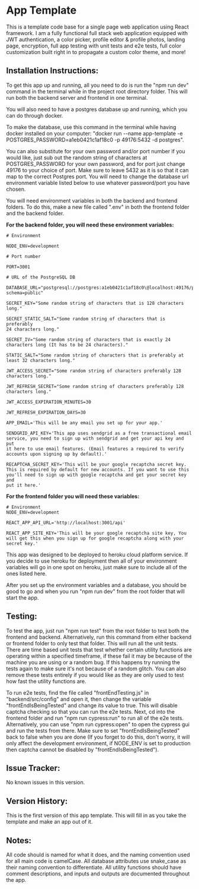 # App Template

This is a template code base for a single page web application using
React framework. I am a fully functional full stack web application
equipped with JWT authentication, a color picker, profile editor &
profile photos, landing page, encryption, full app testing with unit
tests and e2e tests, full color customization built right in to
propagate a custom color theme, and more!

## Installation Instructions:

To get this app up and running, all you need to do is run the "npm run
dev" command in the terminal while in the project root directory folder.
This will run both the backend server and frontend in one terminal.

You will also need to have a postgres database up and running, which you
can do through docker.

To make the database, use this command in the terminal while having
docker installed on your computer: "docker run \--name app-template -e
POSTGRES_PASSWORD=a1eb0421c1af18c0 -p 49176:5432 -d postgres".

You can also substitute for your own password and/or port number if you
would like, just sub out the random string of characters at
POSTGRES_PASSWORD for your own password, and for port just change 49176
to your choice of port. Make sure to leave 5432 as it is so that it can
map to the correct Postgres port. You will need to change the database
url environment variable listed below to use whatever password/port you
have chosen.

You will need environment variables in both the backend and frontend
folders. To do this, make a new file called ".env" in both the frontend
folder and the backend folder.

**For the backend folder, you will need these environment variables:**

    # Environment

    NODE_ENV=development

    # Port number

    PORT=3001

    # URL of the PostgreSQL DB

    DATABASE_URL="postgresql://postgres:a1eb0421c1af18c0\@localhost:49176/postgres?schema=public"

    SECRET_KEY="Some random string of characters that is 128 characters
    long."

    SECRET_STATIC_SALT="Some random string of characters that is preferably
    24 characters long."

    SECRET_IV="Some random string of characters that is exactly 24
    characters long (It has to be 24 characters)."

    STATIC_SALT="Some random string of characters that is preferably at
    least 32 characters long."

    JWT_ACCESS_SECRET="Some random string of characters preferably 128
    characters long."

    JWT_REFRESH_SECRET="Some random string of characters preferably 128
    characters long."

    JWT_ACCESS_EXPIRATION_MINUTES=30

    JWT_REFRESH_EXPIRATION_DAYS=30

    APP_EMAIL='This will be any email you set up for your app.'

    SENDGRID_API_KEY='This app uses sendgrid as a free transactional email
    service, you need to sign up with sendgrid and get your api key and put
    it here to use email features. (Email features a required to verify
    accounts upon signing up by default).'

    RECAPTCHA_SECRET_KEY='This will be your google recaptcha secret key.
    This is required by default for new accounts. If you want to use this
    you'll need to sign up with google recaptcha and get your secret key and
    put it here.'

**For the frontend folder you will need these variables:**

    # Environment
    NODE_ENV=development

    REACT_APP_API_URL='http://localhost:3001/api'

    REACT_APP_SITE_KEY='This will be your google recaptcha site key, You
    will get this when you sign up for google recaptcha along with your
    secret key.'

This app was designed to be deployed to heroku cloud platform service.
If you decide to use heroku for deployment then all of your environment
variables will go in one spot on heroku, just make sure to include all
of the ones listed here.

After you set up the environment variables and a database, you should be
good to go and when you run "npm run dev" from the root folder that will
start the app.

## Testing:

To test the app, just run "npm run test" from the root folder to test
both the frontend and backend. Alternatively, run this command from
either backend or frontend folder to only test that folder. This will
run all the unit tests. There are time based unit tests that test
whether certain utility functions are operating within a specified
timeframe, if these fail it may be because of the machine you are using
or a random bug. If this happens try running the tests again to make
sure it's not because of a random glitch. You can also remove these
tests entirely if you would like as they are only used to test how fast
the utility functions are.

To run e2e tests, find the file called "frontEndTesting.js" in
"backend/src/config" and open it, then change the variable
"frontEndIsBeingTested" and change its value to true. This will disable
captcha checking so that you can run the e2e tests. Next, cd into the
frontend folder and run "npm run cypress:run" to run all of the e2e
tests. Alternatively, you can use "npm run cypress:open" to open the
cypress gui and run the tests from there. Make sure to set
"frontEndIsBeingTested" back to false when you are done (If you forget
to do this, don't worry, it will only affect the development
environment, if NODE_ENV is set to production then captcha cannot be
disabled by "frontEndIsBeingTested").

## Issue Tracker:

No known issues in this version.

## Version History:

This is the first version of this app template. This will fill in as you
take the template and make an app out of it.

## Notes:

All code should is named for what it does, and the naming convention
used for all main code is camelCase. All database attributes use
snake_case as their naming convention to differentiate. All utility
functions should have comment descriptions, and inputs and outputs are
documented throughout the app.
